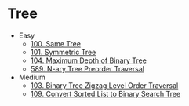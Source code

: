 # Tree

* Easy
  * [100. Same Tree](100.-Same-Tree.md)
  * [101. Symmetric Tree](101.-Symmetric-Tree.md)
  * [104. Maximum Depth of Binary Tree](104.-Maximum-Depth-of-Binary-Tree.md)
  * [589. N-ary Tree Preorder Traversal](589.-n-ary-tree-preorder-traversal-1.md)
* Medium
  * [103. Binary Tree Zigzag Level Order Traversal](103.-Binary-Tree-Zigzag-Level-Order-Traversal.md)
  * [109. Convert Sorted List to Binary Search Tree](109.-Convert-Sorted-List-to-Binary-Search-Tree.md)